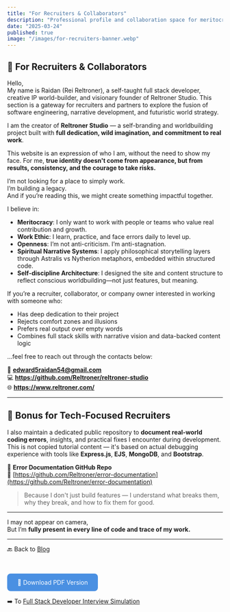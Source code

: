 ```yaml
---
title: "For Recruiters & Collaborators"
description: "Professional profile and collaboration space for meritocratic partners and visionary recruiters"
date: "2025-03-24"
published: true
image: "/images/for-recruiters-banner.webp"
---
```


## 🧭 For Recruiters & Collaborators

Hello,  
My name is Raidan (Rei Reltroner), a self-taught full stack developer, creative IP world-builder, and visionary founder of Reltroner Studio. This section is a gateway for recruiters and partners to explore the fusion of software engineering, narrative development, and futuristic world strategy.

I am the creator of **Reltroner Studio** — a self-branding and worldbuilding project built with **full dedication, wild imagination, and commitment to real work**.

This website is an expression of who I am, without the need to show my face. For me, **true identity doesn't come from appearance, but from results, consistency, and the courage to take risks.**

I’m not looking for a place to simply work.  
I’m building a legacy.  
And if you’re reading this, we might create something impactful together.

I believe in:
- **Meritocracy**: I only want to work with people or teams who value real contribution and growth.
- **Work Ethic**: I learn, practice, and face errors daily to level up.
- **Openness**: I’m not anti-criticism. I’m anti-stagnation.
- **Spiritual Narrative Systems**: I apply philosophical storytelling layers through Astralis vs Nytherion metaphors, embedded within structured code.
- **Self-discipline Architecture**: I designed the site and content structure to reflect conscious worldbuilding—not just features, but meaning.

If you’re a recruiter, collaborator, or company owner interested in working with someone who:
- Has deep dedication to their project
- Rejects comfort zones and illusions
- Prefers real output over empty words
- Combines full stack skills with narrative vision and data-backed content logic

...feel free to reach out through the contacts below:

📧 **edward5raidan54@gmail.com**  
💻 **https://github.com/Reltroner/reltroner-studio**  
🌐 **https://www.reltroner.com/**

---

## 🧱 Bonus for Tech-Focused Recruiters

I also maintain a dedicated public repository to **document real-world coding errors**, insights, and practical fixes I encounter during development. This is not copied tutorial content — it's based on actual debugging experience with tools like **Express.js**, **EJS**, **MongoDB**, and **Bootstrap**.

📂 **Error Documentation GitHub Repo**  
🔗 [https://github.com/Reltroner/error-documentation](https://github.com/Reltroner/error-documentation)

> Because I don't just build features — I understand what breaks them, why they break, and how to fix them for good.

---

I may not appear on camera,  
But I’m **fully present in every line of code and trace of my work.**

---

🔙 Back to [Blog](https://www.reltroner.com/blog)

<div style="margin-top: 3rem; display: flex; gap: 1rem; flex-wrap: wrap;">

<a href="/files/for-recruiters.pdf" style="padding: 0.75rem 1.5rem; background-color: #4A90E2; color: white; text-decoration: none; border-radius: 8px;" target="_blank">
📄 Download PDF Version
</a>

</div>


➡️ To [Full Stack Developer Interview Simulation ](https://www.reltroner.com/blog/fullstack-interview-summary)